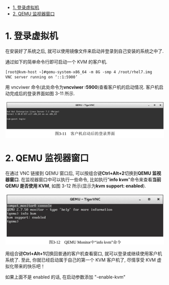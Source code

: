 
<!-- @import "[TOC]" {cmd="toc" depthFrom=1 depthTo=6 orderedList=false} -->

<!-- code_chunk_output -->

- [1. 登录虚拟机](#1-登录虚拟机)
- [2. QEMU 监视器窗口](#2-qemu-监视器窗口)

<!-- /code_chunk_output -->

# 1. 登录虚拟机

在安装好了系统之后, 就可以使用镜像文件来启动并登录到自己安装的系统之中了.

通过如下的简单命令行即可启动一个 KVM 的客户机.

```
[root@kvm-host ~]#qemu-system-x86_64 -m 8G -smp 4 /root/rhel7.img
VNC server running on ‘::1:5900’
```

用 vncviwer 命令(此处命令为**vncviwer :5900**)查看客户机的启动情况.
客户机启动完成后的登录界面如图 3-11 所示.

![](./images/2019-05-15-23-01-05.png)

# 2. QEMU 监视器窗口

在通过 VNC 链接到 QEMU 窗口后, 可以按组合键**Ctrl+Alt+2**切换到**QEMU 监视器窗口**. 在监视器窗口中可以执行一些命令, 比如执行"**info kvm**"命令来查看**当前 QEMU 是否使用 KVM**, 如图 3-12 所示(显示为**kvm support: enabled**).

![](./images/2019-05-15-23-02-31.png)

用组合键**Ctrl+Alt+1**切换回普通的客户机查看窗口, 就可以登录或继续使用客户机系统了. 至此, 你就已经启动属于自己的第一个 KVM 客户机了, 尽情享受 KVM 虚拟化带来的快乐吧！

如果上面不是 enabled 的话, 在启动参数添加 "-enable-kvm"